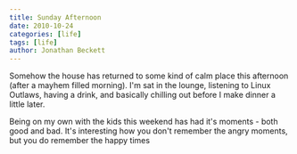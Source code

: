 ```yaml
---
title: Sunday Afternoon
date: 2010-10-24
categories: [life]
tags: [life]
author: Jonathan Beckett
---
```


Somehow the house has returned to some kind of calm place this afternoon (after a mayhem filled morning). I'm sat in the lounge, listening to Linux Outlaws, having a drink, and basically chilling out before I make dinner a little later.

Being on my own with the kids this weekend has had it's moments - both good and bad. It's interesting how you don't remember the angry moments, but you do remember the happy times